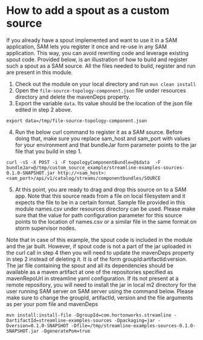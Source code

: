 # How to add a spout as a custom source

If you already have a spout implemented and want to use it in a SAM application, SAM lets you register it once  and re-use in any SAM application. This 
way, you can avoid rewriting code and leverage existing spout code. Provided below, is an illustration of how to build and register such a spout as a SAM source. 
All the files needed to build, register and run are present in this module.

1. Check out the module on your local directory and run `mvn clean install`
2. Open the `file-source-topology-component.json` file under resources directory and delete the mavenDeps property.
3. Export the variable `data`. Its value should be the location of the json file edited in step 2 above.

`export data=/tmp/file-source-topology-component.json`

4. Run the below curl command to register it as a SAM source. Before doing that, make sure you replace sam_host and sam_port with values for your environment
 and that bundleJar form parameter points to the jar file that you build in step 1. 

`curl -sS -X POST -i -F topologyComponentBundle=@$data  -F bundleJar=@/tmp/custom_source_example/streamline-examples-sources-0.1.0-SNAPSHOT.jar http://<sam_host>:<sam_port>/api/v1/catalog/streams/componentbundles/SOURCE`

5. At this point, you are ready to drag and drop this source on to a SAM app. Note that this source reads from a file on local filesystem and it expects the 
file to be in a certain format. Sample file provided in this module names.csv under resources directory can be used. Please make sure that the value for path 
configuration parameter for this source points to the location of names.csv or a similar file in the same format on storm supervisor nodes.

Note that in case of this example, the spout code is included in the module and the jar built. However, if spout code is not a part of the jar uploaded in 
the curl call in step 4 then you will need to update the mavenDeps property in step 2 instead of deleting it. It is of the form groupId:artifactId:version. 
The jar file containing the spout and all its dependencies should be available as a maven artifact at one of the repositories specified as mavenRepoUrl in 
streamline yaml configuration. If its not present at a remote repository, you will need to install the jar in local m2 directory for the user running SAM server
on SAM server using the command below. Please make sure to change the groupId, artifactId, version and the file arguments as per your pom file and mavenDeps

`mvn install:install-file -DgroupId=com.hortonworks.streamline -DartifactId=streamline-examples-sources -Dpackaging=jar -Dversion=0.1.0-SNAPSHOT -Dfile=/tmp/streamline-examples-sources-0.1.0-SNAPSHOT.jar -DgeneratePom=true`

